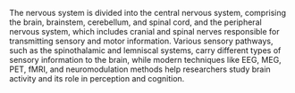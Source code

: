 The nervous system is divided into the central nervous system, comprising the brain, brainstem, cerebellum, and spinal cord, and the peripheral nervous system, which includes cranial and spinal nerves responsible for transmitting sensory and motor information. Various sensory pathways, such as the spinothalamic and lemniscal systems, carry different types of sensory information to the brain, while modern techniques like EEG, MEG, PET, fMRI, and neuromodulation methods help researchers study brain activity and its role in perception and cognition.
